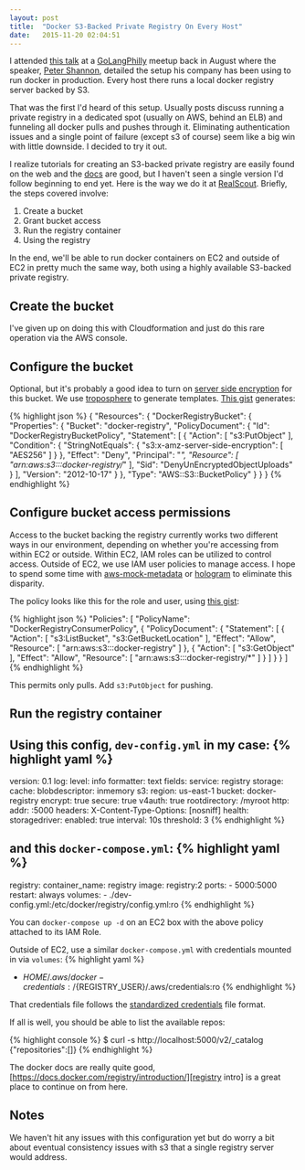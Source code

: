 ```yaml
---
layout: post
title:  "Docker S3-Backed Private Registry On Every Host"
date:   2015-11-20 02:04:51
---
```


I attended [this talk][Talk] at a [GoLangPhilly][GoLangPhilly] meetup back in August where the speaker,
[Peter Shannon][pietrojs], detailed the setup his company has been using to run docker in production.  Every host there
runs a local docker registry server backed by S3.

That was the first I'd heard of this setup.  Usually posts discuss running a private registry in a dedicated spot
(usually on AWS, behind an ELB) and funneling all docker pulls and pushes through it.  Eliminating authentication issues
and a single point of failure (except s3 of course) seem like a big win with little downside.  I decided to try it out.

I realize tutorials for creating an S3-backed private registry are easily found on the web and the
[docs][docker registry configuration] are good, but I haven't seen a single version I'd follow beginning to end yet.
Here is the way we do it at [RealScout][RealScout].  Briefly, the steps covered involve:

1. Create a bucket
1. Grant bucket access
1. Run the registry container
1. Using the registry

In the end, we'll be able to run docker containers on EC2 and outside of EC2 in pretty much the same way, both using a
highly available S3-backed private registry.

## Create the bucket

I've given up on doing this with Cloudformation and just do this rare operation via the AWS console.

## Configure the bucket

Optional, but it's probably a good idea to turn on [server side encryption][SSE] for this bucket.  We use
[troposphere][tropogit] to generate templates.  [This gist][ssegist] generates:

{% highlight json %}
{
    "Resources": {
        "DockerRegistryBucket": {
            "Properties": {
                "Bucket": "docker-registry",
                "PolicyDocument": {
                    "Id": "DockerRegistryBucketPolicy",
                    "Statement": [
                        {
                            "Action": [
                                "s3:PutObject"
                            ],
                            "Condition": {
                                "StringNotEquals": {
                                    "s3:x-amz-server-side-encryption": [
                                        "AES256"
                                    ]
                                }
                            },
                            "Effect": "Deny",
                            "Principal": "*",
                            "Resource": [
                                "arn:aws:s3:::docker-registry/*"
                            ],
                            "Sid": "DenyUnEncryptedObjectUploads"
                        }
                    ],
                    "Version": "2012-10-17"
                }
            },
            "Type": "AWS::S3::BucketPolicy"
        }
    }
}
{% endhighlight %}

## Configure bucket access permissions

Access to the bucket backing the registry currently works two different ways in our environment, depending on whether
you're accessing from within EC2 or outside.  Within EC2, IAM roles can be utilized to control access.  Outside of EC2,
we use IAM user policies to manage access.  I hope to spend some time with [aws-mock-metadata][awsmockmetagit] or
[hologram][hologramgit] to eliminate this disparity.

The policy looks like this for the role and user, using [this gist][ssegist]:

{% highlight json %}
"Policies": [
	"PolicyName": "DockerRegistryConsumerPolicy",
	{
		"PolicyDocument": {
			"Statement": [
				{
					"Action": [
						"s3:ListBucket",
						"s3:GetBucketLocation"
					],
					"Effect": "Allow",
					"Resource": [
                        "arn:aws:s3:::docker-registry"
					]
				},
				{
                    "Action": [
                        "s3:GetObject"
					],
					"Effect": "Allow",
					"Resource": [
                        "arn:aws:s3:::docker-registry/*"
					]
				}
			]
		}
	}
]
{% endhighlight %}

This permits only pulls.  Add `s3:PutObject` for pushing.

## Run the registry container

Using this config, `dev-config.yml` in my case:
{% highlight yaml %}
---
version: 0.1
log:
  level: info
  formatter: text
  fields:
    service: registry
storage:
  cache:
    blobdescriptor: inmemory
  s3:
    region: us-east-1
    bucket: docker-registry
    encrypt: true
    secure: true
    v4auth: true
    rootdirectory: /myroot
http:
  addr: :5000
  headers:
    X-Content-Type-Options: [nosniff]
health:
  storagedriver:
    enabled: true
    interval: 10s
    threshold: 3
{% endhighlight %}

and this `docker-compose.yml`:
{% highlight yaml %}
---
registry:
  container_name: registry
  image: registry:2
  ports:
    - 5000:5000
  restart: always
  volumes:
    - ./dev-config.yml:/etc/docker/registry/config.yml:ro
{% endhighlight %}

You can `docker-compose up -d` on an EC2 box with the above policy attached to its IAM Role.

Outside of EC2, use a similar `docker-compose.yml` with credentials mounted in via `volumes`:
{% highlight yaml %}
- ${HOME}/.aws/docker-credentials:/${REGISTRY_USER}/.aws/credentials:ro
{% endhighlight %}

That credentials file follows the [standardized credentials][awscredstandard] file format.

If all is well, you should be able to list the available repos:

{% highlight console %}
$ curl -s http://localhost:5000/v2/_catalog
{"repositories":[]}
{% endhighlight %}

The docker docs are really quite good, [https://docs.docker.com/registry/introduction/][registry intro] is a great place
to continue on from here.

## Notes

We haven't hit any issues with this configuration yet but do worry a bit about eventual consistency issues with s3 that
a single registry server would address.

[GoLangPhilly]: http://www.meetup.com/GoLangPhilly
[RealScout]: http://realscout.com
[SSE]: http://docs.aws.amazon.com/AmazonS3/latest/dev/UsingServerSideEncryption.html
[Talk]: http://peterjshan.com/speaking/2015/08/golangphilly-phillydevops-combined-meetup/
[awscredstandard]: https://blogs.aws.amazon.com/security/post/Tx3D6U6WSFGOK2H/A-New-and-Standardized-Way-to-Manage-Credentials-in-the-AWS-SDKs
[awsmockmetagit]: https://github.com/dump247/aws-mock-metadata
[docker registry configuration]: https://docs.docker.com/registry/configuration/
[hologramgit]: https://github.com/AdRoll/hologram
[pietrojs]: https://github.com/pietrojs
[policygist]: https://gist.github.com/graphaelli/0d5cfb24c4255daab1a5
[registry intro]: https://docs.docker.com/registry/introduction/
[ssegist]: https://gist.github.com/graphaelli/3a1e43cb94b3e7e36ce5
[tropogit]: https://github.com/cloudtools/troposphere
